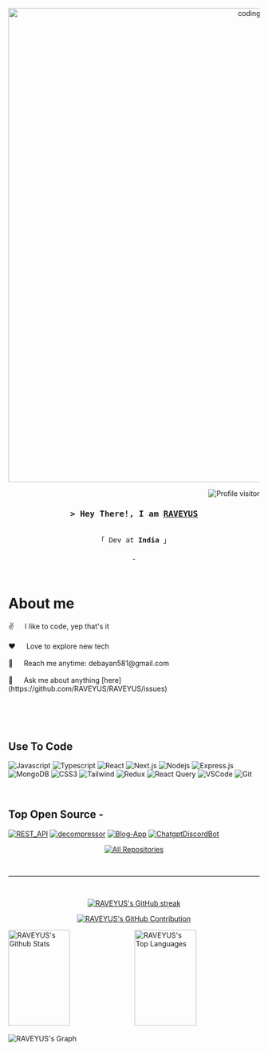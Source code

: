 <p align="center">
  <img src="https://i.giphy.com/gFPxNhzEWdFCCRAqf0.webp" width="950" alt="coding">
</p>

<a href="https://komarev.com/ghpvc/?username=RAVEYUS">
  <img align="right" src="https://komarev.com/ghpvc/?username=RAVEYUS&label=Visitors&color=0e75b6&style=flat" alt="Profile visitor" />
</a>

<br/>

<!-- Intro  -->
<h3 align="center">
        <samp>&gt; 
            Hey There!, I am <b><a target="_blank" href="">RAVEYUS</a></b>
        </samp>
</h3>


<p align="center"> 
  <samp>
    <br>
    「 Dev at <b>India</b> 」
    <br>
  </samp>
</p>

<p align="center">
 <a href="https://www.linkedin.com/in/debayan-dey-18715b289" target="_blank">
  <img src="https://img.shields.io/badge/LinkedIn-0077B5?style=for-the-badge&logo=linkedin&logoColor=white" alt=""/>
 </a>
 <a href="https://www.instagram.com/debayannnnnn___" target="_blank">
  <img src="https://img.shields.io/badge/Instagram-fe4164?style=for-the-badge&logo=instagram&logoColor=white" alt="" />
 </a> 
</p>
<br />


 # About me
 
<p> 
 ✌️ &emsp; I like to code, yep that's it<br/><br/>
 ❤️ &emsp; Love to explore new tech<br/><br/>
 📧 &emsp; Reach me anytime: debayan581@gmail.com<br/><br/>
 💬 &emsp; Ask me about anything [here](https://github.com/RAVEYUS/RAVEYUS/issues)
</p>

<br/>
<br/>
<br/>

## Use To Code

![Javascript](https://img.shields.io/badge/Javascript-F0DB4F?style=for-the-badge&labelColor=black&logo=javascript&logoColor=F0DB4F) 
![Typescript](https://img.shields.io/badge/Typescript-007acc?style=for-the-badge&labelColor=black&logo=typescript&logoColor=007acc) 
![React](https://img.shields.io/badge/-React-61DBFB?style=for-the-badge&labelColor=black&logo=react&logoColor=61DBFB)
![Next.js](https://img.shields.io/badge/next.js-000000?style=for-the-badge&logo=nextdotjs&logoColor=white)
![Nodejs](https://img.shields.io/badge/Nodejs-3C873A?style=for-the-badge&labelColor=black&logo=node.js&logoColor=3C873A)
![Express.js](https://img.shields.io/badge/Express.js-000000?style=for-the-badge&logo=express&logoColor=white)
![MongoDB](https://img.shields.io/badge/MongoDB-4EA94B?style=for-the-badge&logo=mongodb&logoColor=white)
![CSS3](https://img.shields.io/badge/CSS3-1572B6?style=for-the-badge&logo=css3&logoColor=white)
![Tailwind](https://img.shields.io/badge/Tailwind_CSS-092749?style=for-the-badge&logo=tailwindcss&logoColor=06B6D4&labelColor=000000)
![Redux](https://img.shields.io/badge/Redux-593D88?style=for-the-badge&logo=redux&logoColor=white)
![React Query](https://img.shields.io/badge/-React_Query-FF4154?style=for-the-badge&logo=react%20query&logoColor=white)
![VSCode](https://img.shields.io/badge/Visual_Studio-0078d7?style=for-the-badge&logo=visual%20studio&logoColor=white)
![Git](https://img.shields.io/badge/Git-F05032?style=for-the-badge&logo=git&logoColor=white)

<br/>

## Top Open Source -
[![REST_API](https://github-readme-stats.vercel.app/api/pin/?username=RAVEYUS&repo=REST_API&border_color=#9CC3D5FF&bg_color=0D1117&title_color=#ADEFD1FF&text_color=#FCF6F5FF&icon_color=#9CC3D5FF)](https://github.com/RAVEYUS/REST_API)
[![decompressor](https://github-readme-stats.vercel.app/api/pin/?username=RAVEYUS&repo=decompressor&border_color=#9CC3D5FF&bg_color=0D1117&title_color=#ADEFD1FF&text_color=#FCF6F5FF&icon_color=#9CC3D5FF)](https://github.com/RAVEYUS/decompressor)
[![Blog-App](https://github-readme-stats.vercel.app/api/pin/?username=RAVEYUS&repo=Blog-app&border_color=#9CC3D5FF&bg_color=0D1117&title_color=#ADEFD1FF&text_color=#FCF6F5FF&icon_color=#9CC3D5FF)](https://github.com/RAVEYUS/Blog-app)
[![ChatgptDiscordBot](https://github-readme-stats.vercel.app/api/pin/?username=RAVEYUS&repo=ChatgptDiscordbot&border_color=#9CC3D5FF&bg_color=0D1117&title_color=#ADEFD1FF&text_color=#FCF6F5FF&icon_color=#9CC3D5FF)](https://github.com/RAVEYUS/ChatgptDiscordbot)



<p align="center">
  <a href="https://github.com/RAVEYUS?tab=repositories" target="_blank"><img alt="All Repositories" title="All Repositories" src="https://img.shields.io/badge/-All%20Repos-2962FF?style=for-the-badge&logo=koding&logoColor=white"/></a>
</p>

<br/>
<hr/>
<br/>

<p align="center">
  <a href="https://github.com/RAVEYUS">
    <img src="https://github-readme-streak-stats.herokuapp.com/?user=RAVEYUS&theme=radical&background=0D1117" alt="RAVEYUS's GitHub streak"/>
  </a>
</p>

<p align="center">
  <a href="https://github.com/RAVEYUS">
    <img src="https://github-profile-summary-cards.vercel.app/api/cards/profile-details?username=RAVEYUS&theme=radical" alt="RAVEYUS's GitHub Contribution"/>
  </a>
</p>

<a> 
    <a href="https://github.com/RAVEYUS"><img alt="RAVEYUS's Github Stats" src="https://denvercoder1-github-readme-stats.vercel.app/api?username=RAVEYUS&show_icons=true&count_private=true&theme=react&border_color=7F3FBF&bg_color=0D1117&title_color=F85D7F&icon_color=F8D866" height="192px" width="49.5%"/></a>
  <a href="https://github.com/RAVEYUS"><img alt="RAVEYUS's Top Languages" src="https://denvercoder1-github-readme-stats.vercel.app/api/top-langs/?username=RAVEYUS&langs_count=8&layout=compact&theme=react&border_color=7F3FBF&bg_color=0D1117&title_color=F85D7F&icon_color=F8D866" height="192px" width="49.5%"/></a>
  <br/>
</a>


![RAVEYUS's Graph](https://github-readme-activity-graph.vercel.app/graph?username=RAVEYUS&custom_title=RAVEYUS's%20GitHub%20Activity%20Graph&bg_color=0D1117&color=7F3FBF&line=7F3FBF&point=7F3FBF&area_color=FFFFFF&title_color=FFFFFF&area=true)
